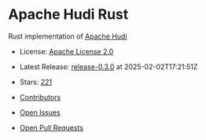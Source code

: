 # Apache Hudi Rust

Rust implementation of [Apache Hudi](https://hudi.apache.org/)


- License: [Apache License 2.0](https://spdx.org/licenses/Apache-2.0.html)
- Latest Release: [release-0.3.0](https://github.com/apache/hudi-rs/releases/tag/release-0.3.0) at 2025-02-02T17:21:51Z
- Stars: [221](https://github.com/apache/hudi-rs/stargazers)


- [Contributors](https://github.com/apache/hudi-rs/graphs/contributors)
- [Open Issues](https://github.com/apache/hudi-rs/issues?q=sort%3Aupdated-desc+is%3Aissue+is%3Aopen)
- [Open Pull Requests](https://github.com/apache/hudi-rs/pulls?q=sort%3Aupdated-desc+is%3Apr+is%3Aopen)
